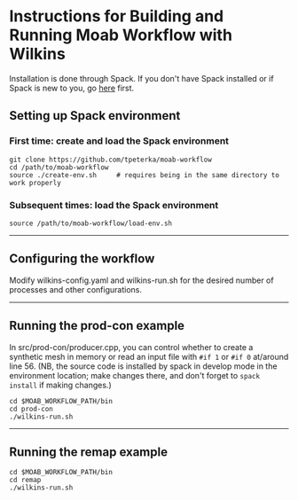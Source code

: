 # Instructions for Building and Running Moab Workflow with Wilkins

Installation is done through Spack. If you don't have Spack installed or if Spack is new to you, go [here](https://spack.readthedocs.io/en/latest/) first.

## Setting up Spack environment

### First time: create and load the Spack environment

```
git clone https://github.com/tpeterka/moab-workflow
cd /path/to/moab-workflow
source ./create-env.sh     # requires being in the same directory to work properly
```

### Subsequent times: load the Spack environment

```
source /path/to/moab-workflow/load-env.sh
```

----

## Configuring the workflow

Modify wilkins-config.yaml and wilkins-run.sh for the desired number of processes and other configurations.

-----

## Running the prod-con example

In src/prod-con/producer.cpp, you can control whether to create a synthetic mesh in memory or read an input file with
`#if 1` or `#if 0` at/around line 56. (NB, the source code is installed by spack in develop mode in the environment
location; make changes there, and don't forget to `spack install` if making changes.)

```
cd $MOAB_WORKFLOW_PATH/bin
cd prod-con
./wilkins-run.sh
```
-----

## Running the remap example

```
cd $MOAB_WORKFLOW_PATH/bin
cd remap
./wilkins-run.sh
```

